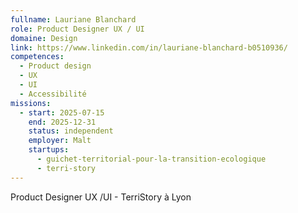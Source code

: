 ```yaml
---
fullname: Lauriane Blanchard
role: Product Designer UX / UI
domaine: Design
link: https://www.linkedin.com/in/lauriane-blanchard-b0510936/
competences:
  - Product design
  - UX
  - UI
  - Accessibilité
missions:
  - start: 2025-07-15
    end: 2025-12-31
    status: independent
    employer: Malt
    startups:
      - guichet-territorial-pour-la-transition-ecologique
      - terri-story
---
```

Product Designer UX /UI - TerriStory à Lyon
